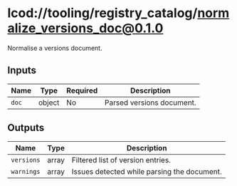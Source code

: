 # lcod://tooling/registry_catalog/normalize_versions_doc@0.1.0

Normalise a versions document.

## Inputs

| Name | Type | Required | Description |
| ---- | ---- | -------- | ----------- |
| `doc` | object | No | Parsed versions document. |

## Outputs

| Name | Type | Description |
| ---- | ---- | ----------- |
| `versions` | array | Filtered list of version entries. |
| `warnings` | array | Issues detected while parsing the document. |
